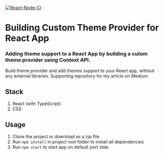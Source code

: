 [![React-Node-CI](https://github.com/the-devdesigner/react-themes/actions/workflows/react-node-ci.yml/badge.svg?branch=main)](https://github.com/the-devdesigner/react-themes/actions/workflows/react-node-ci.yml)

# Building Custom Theme Provider for React App

### Adding theme support to a React App by building a cutom theme provider using Context API.

Build theme provider and add themes support to your React app, without any external libraries. Supporting repository for my article on Medium.

## Stack

1. React (with TypeScript)
2. CSS

## Usage

1. Clone the project or download as a zip file.
2. Run `npm install` in project root folder to install all dependencies
3. Run `npm start` to start app on default port `3000`.
